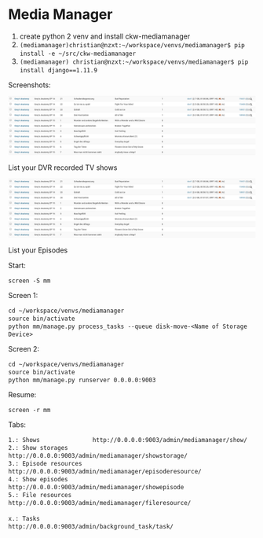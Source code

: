 Media Manager
=============

1. create python 2 venv and install ckw-mediamanager
2. `(mediamanager)christian@nzxt:~/workspace/venvs/mediamanager$ pip install -e ~/src/ckw-mediamanager`
3. `(mediamanager) christian@nzxt:~/workspace/venvs/mediamanager$ pip install django==1.11.9`


Screenshots:

![Shows](showepisodes.png)

List your DVR recorded TV shows

![Episodes](showepisodes.png)

List your Episodes


Start:

    screen -S mm
    
Screen 1:

    cd ~/workspace/venvs/mediamanager
    source bin/activate
    python mm/manage.py process_tasks --queue disk-move-<Name of Storage Device>

Screen 2:

    cd ~/workspace/venvs/mediamanager
    source bin/activate
    python mm/manage.py runserver 0.0.0.0:9003

Resume:

    screen -r mm

Tabs:

    1.: Shows               http://0.0.0.0:9003/admin/mediamanager/show/
    2.: Show storages       http://0.0.0.0:9003/admin/mediamanager/showstorage/
    3.: Episode resources   http://0.0.0.0:9003/admin/mediamanager/episoderesource/
    4.: Show episodes       http://0.0.0.0:9003/admin/mediamanager/showepisode
    5.: File resources      http://0.0.0.0:9003/admin/mediamanager/fileresource/

    x.: Tasks               http://0.0.0.0:9003/admin/background_task/task/
